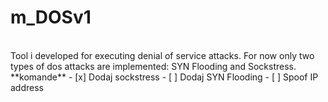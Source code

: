 # m_DOSv1
<br />
Tool i developed for executing denial of service attacks. For now only two types of dos attacks are implemented: SYN Flooding and Sockstress.
**komande**
- [x] Dodaj sockstress
- [ ] Dodaj SYN Flooding
- [ ] Spoof IP address
